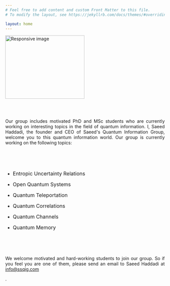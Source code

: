 ```yaml
---
# Feel free to add content and custom Front Matter to this file.
# To modify the layout, see https://jekyllrb.com/docs/themes/#overriding-theme-defaults

layout: home
---
```




<section id="about">
	<div class="container">
	  <div class="avatar">
		<img class="img-circle" src="{{ site.baseurl }}static/{{ site.avatar }}" alt="Responsive image" width="250" height="200">
	  </div>


                            





<br><br>
 <p class="paragraph_style_4" align="justify">
Our group includes motivated PhD and MSc students who are currently working on interesting topics in the field of quantum information. I, Saeed Haddadi, the founder and CEO of Saeed's Quantum Information Group, welcome you to this quantum information world. Our group is currently working on the following topics: </p>
<br><br><br>
<ul>
<li><p class="paragraph_style_4" align="justify"><font size="3">Entropic Uncertainty Relations</font></p></li>
<li><p class="paragraph_style_4" align="justify"><font size="3">Open Quantum Systems</font></p></li>
<li><p class="paragraph_style_4" align="justify"><font size="3">Quantum Teleportation</font></p></li>
<li><p class="paragraph_style_4" align="justify"><font size="3">Quantum Correlations</font></p></li>
<li><p class="paragraph_style_4" align="justify"><font size="3">Quantum Channels</font></p></li>
<li><p class="paragraph_style_4" align="justify"><font size="3">Quantum Memory</font></p></li>					
</ul>

<br><br><br>

<p align="justify"> We welcome motivated and hard-working students to join our group. So if you feel you are one of them, please send an email to Saeed Haddadi at <a href="mailto:info@ssqig.com">info@ssqig.com</a></p>.<br>



